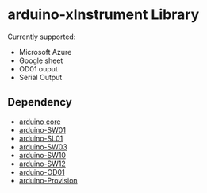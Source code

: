 # arduino-xInstrument Library

Currently supported:
* Microsoft Azure
* Google sheet
* OD01 ouput
* Serial Output

## Dependency
* [arduino core](https://github.com/xinabox/arduino-CORE)
* [arduino-SW01](https://github.com/xinabox/arduino-SW01.git)
* [arduino-SL01](https://github.com/xinabox/arduino-SL01)
* [arduino-SW03](https://github.com/xinabox/arduino-SW03.git)
* [arduino-SW10](https://github.com/xinabox/arduino-SW10)
* [arduino-SW12](https://github.com/xinabox/arduino-SW12)
* [arduino-OD01](https://github.com/xinabox/arduino-OD01)
* [arduino-Provision](https://github.com/xinabox/arduino-Provision)
